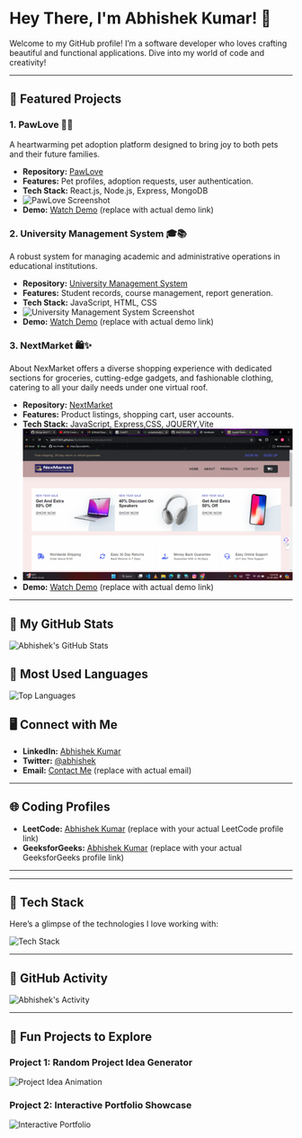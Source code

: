# Hey There, I'm Abhishek Kumar! 🎉

Welcome to my GitHub profile! I’m a software developer who loves crafting beautiful and functional applications. Dive into my world of code and creativity!

---

## 🚀 Featured Projects

### 1. **PawLove** 🐶💖
A heartwarming pet adoption platform designed to bring joy to both pets and their future families.
- **Repository:** [PawLove](https://github.com/Abhi773925/PawLove)
- **Features:** Pet profiles, adoption requests, user authentication.
- **Tech Stack:** React.js, Node.js, Express, MongoDB
- ![PawLove Screenshot](https://via.placeholder.com/400x300)
- **Demo:** [Watch Demo](https://example.com/demo) (replace with actual demo link)

### 2. **University Management System** 🎓📚
A robust system for managing academic and administrative operations in educational institutions.
- **Repository:** [University Management System](https://github.com/Abhi773925/Lovely-Professional-University-UMS-)
- **Features:** Student records, course management, report generation.
- **Tech Stack:** JavaScript, HTML, CSS
- ![University Management System Screenshot](https://github.com/Abhi773925/Lovely-Professional-University-UMS-/blob/main/Screenshot%20(209).png)
- **Demo:** [Watch Demo](https://abhi773925.github.io/Lovely-Professional-University-UMS-/) (replace with actual demo link)

### 3. **NextMarket** 🛍️✨
About
NexMarket offers a diverse shopping experience with dedicated sections for groceries, cutting-edge gadgets, and fashionable clothing, catering to all your daily needs under one virtual roof.
- **Repository:** [NextMarket](https://github.com/Abhi773925/NexMarket)
- **Features:** Product listings, shopping cart, user accounts.
- **Tech Stack:** JavaScript, Express,CSS, JQUERY,Vite
- ![NextMarket Screenshot](https://github.com/Abhi773925/NexMarket/blob/main/Screenshot%20(248).png)
- **Demo:** [Watch Demo](https://abhi773925.github.io/NexMarket/) (replace with actual demo link)

---

## 🌟 My GitHub Stats

![Abhishek's GitHub Stats](https://github-readme-stats.vercel.app/api?username=Abhi773925&show_icons=true&hide_title=true&count_private=true&hide=prs)

## 🧩 Most Used Languages

![Top Languages](https://github-readme-stats.vercel.app/api/top-langs/?username=Abhi773925&layout=compact)


## 🖥️ Connect with Me

- **LinkedIn:** [Abhishek Kumar](https://www.linkedin.com/in/abhishekkumar)
- **Twitter:** [@abhishek](https://twitter.com/abhishek)
- **Email:** [Contact Me](mailto:your-email@example.com) (replace with actual email)

---

## 🌐 Coding Profiles

- **LeetCode:** [Abhishek Kumar](https://leetcode.com/u/abhishek7739/) (replace with your actual LeetCode profile link)
- **GeeksforGeeks:** [Abhishek Kumar](https://www.geeksforgeeks.org/user/rockabhishek0ok7/) (replace with your actual GeeksforGeeks profile link)

---

---



## 🌟 Tech Stack

Here’s a glimpse of the technologies I love working with:

![Tech Stack](https://img.shields.io/badge/Tech%20Stack-%20React.js%2C%20Node.js%2C%20Java%2C%20Spring%20Boot%2C%20MySQL%2C%20MongoDB-blue?style=flat)

---

## 🧩 GitHub Activity

![Abhishek's Activity](https://activity-graph.herokuapp.com/graph?username=Abhi773925&theme=react-dark)

---

## 📜 Fun Projects to Explore

### **Project 1: Random Project Idea Generator**
![Project Idea Animation](https://media.giphy.com/media/3o6Zt4F9K0h1sFhBhS/giphy.gif)

### **Project 2: Interactive Portfolio Showcase**
![Interactive Portfolio](https://media.giphy.com/media/xT5LMgQPLF2Y5zTQtc/giphy.gif)
